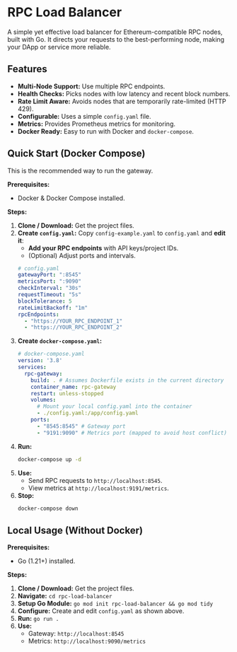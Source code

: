 # RPC Load Balancer

A simple yet effective load balancer for Ethereum-compatible RPC nodes, built with Go. It directs your requests to the best-performing node, making your DApp or service more reliable.

## Features

* **Multi-Node Support:** Use multiple RPC endpoints.
* **Health Checks:** Picks nodes with low latency and recent block numbers.
* **Rate Limit Aware:** Avoids nodes that are temporarily rate-limited (HTTP 429).
* **Configurable:** Uses a simple `config.yaml` file.
* **Metrics:** Provides Prometheus metrics for monitoring.
* **Docker Ready:** Easy to run with Docker and `docker-compose`.

## Quick Start (Docker Compose)

This is the recommended way to run the gateway.

**Prerequisites:**

* Docker & Docker Compose installed.

**Steps:**

1.  **Clone / Download:** Get the project files.
2.  **Create `config.yaml`:** Copy `config-example.yaml` to `config.yaml` and **edit it**:
    * **Add your RPC endpoints** with API keys/project IDs.
    * (Optional) Adjust ports and intervals.
    ```yaml
    # config.yaml
    gatewayPort: ":8545"
    metricsPort: ":9090"
    checkInterval: "30s"
    requestTimeout: "5s"
    blockTolerance: 5
    rateLimitBackoff: "1m"
    rpcEndpoints:
      - "https://YOUR_RPC_ENDPOINT_1"
      - "https://YOUR_RPC_ENDPOINT_2"
    ```
3.  **Create `docker-compose.yaml`:**
    ```yaml
    # docker-compose.yaml
    version: '3.8'
    services:
      rpc-gateway:
        build: . # Assumes Dockerfile exists in the current directory
        container_name: rpc-gateway
        restart: unless-stopped
        volumes:
          # Mount your local config.yaml into the container
          - ./config.yaml:/app/config.yaml
        ports:
          - "8545:8545" # Gateway port
          - "9191:9090" # Metrics port (mapped to avoid host conflict)
    ```
4.  **Run:**
    ```bash
    docker-compose up -d
    ```
5.  **Use:**
    * Send RPC requests to `http://localhost:8545`.
    * View metrics at `http://localhost:9191/metrics`.
6.  **Stop:**
    ```bash
    docker-compose down
    ```

## Local Usage (Without Docker)

**Prerequisites:**

* Go (1.21+) installed.

**Steps:**

1.  **Clone / Download:** Get the project files.
2.  **Navigate:** `cd rpc-load-balancer`
3.  **Setup Go Module:** `go mod init rpc-load-balancer && go mod tidy`
4.  **Configure:** Create and edit `config.yaml` as shown above.
5.  **Run:** `go run .`
6.  **Use:**
    * Gateway: `http://localhost:8545`
    * Metrics: `http://localhost:9090/metrics`